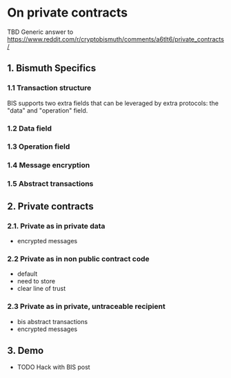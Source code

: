 # On private contracts

TBD
Generic answer to https://www.reddit.com/r/cryptobismuth/comments/a6tlt6/private_contracts/

## 1. Bismuth Specifics

### 1.1 Transaction structure

BIS supports two extra fields that can be leveraged by extra protocols: the "data" and "operation" field.

### 1.2 Data field

### 1.3 Operation field

### 1.4 Message encryption

### 1.5 Abstract transactions

## 2. Private contracts

### 2.1. Private as in private data

- encrypted messages

### 2.2 Private as in non public contract code

- default
- need to store
- clear line of trust

### 2.3 Private as in private, untraceable recipient

- bis abstract transactions
- encrypted messages

## 3. Demo

- TODO Hack with BIS post
